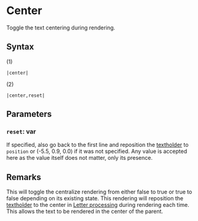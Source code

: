 # Center

Toggle the text centering during rendering.

## Syntax

(1)

````
|center|
````

(2)

````
|center,reset|
````

## Parameters

### `reset`:  var

If specified, also go back to the first line and reposition the [textholder](../Notable%20states.md#textholder) to `position` or (-5.5, 0.9, 0.0) if it was not specified. Any value is accepted here as the value itself does not matter, only its presence.

## Remarks

This will toggle the centralize rendering from either false to true or true to false depending on its existing state. This rendering will reposition the [textholder](../Notable%20states.md#textholder) to the center in [Letter processing](../Life%20Cycle.md#letter-processing) during rendering each time. This allows the text to be rendered in the center of the parent.
